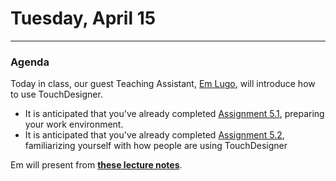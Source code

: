 # Tuesday, April 15

---

### Agenda

Today in class, our guest Teaching Assistant, [Em Lugo](https://art.cmu.edu/news/alumni-news/emmanuel-lugo-ken-meyer-award/), will introduce how to use TouchDesigner.

* It is anticipated that you've already completed [Assignment 5.1](https://github.com/golanlevin/60-120/tree/main/2025/assignments/audiovisual_environment#51-be-prepared-for-class-on-tuesday-415), preparing your work environment. 
* It is anticipated that you've already completed [Assignment 5.2](https://github.com/golanlevin/60-120/tree/main/2025/assignments/audiovisual_environment#52-looking-outwards-touchdesigner), familiarizing yourself with how people are using TouchDesigner

Em will present from [**these lecture notes**](https://github.com/golanlevin/60-120/tree/main/2025/lectures/touchdesigner).